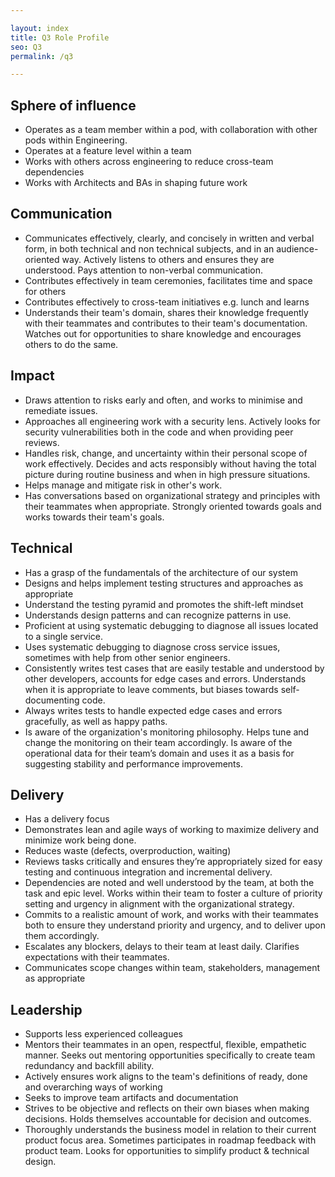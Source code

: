 ```yaml
---

layout: index
title: Q3 Role Profile
seo: Q3
permalink: /q3

---
```




## Sphere of influence

- Operates as a team member within a pod, with collaboration with other pods within Engineering.
- Operates at a feature level within a team
- Works with others across engineering to reduce cross-team dependencies
- Works with Architects and BAs in shaping future work

## Communication

- Communicates effectively, clearly, and concisely in written and verbal form, in both technical and non technical subjects, and in an audience-oriented way. Actively listens to others and ensures they are understood. Pays attention to non-verbal communication.
- Contributes effectively in team ceremonies, facilitates time and space for others
- Contributes effectively to cross-team initiatives e.g. lunch and learns
- Understands their team's domain, shares their knowledge frequently with their teammates and contributes to their team's documentation. Watches out for opportunities to share knowledge and encourages others to do the same.


## Impact

- Draws attention to risks early and often, and works to minimise and remediate issues.
- Approaches all engineering work with a security lens. Actively looks for security vulnerabilities both in the code and when providing peer reviews.
- Handles risk, change, and uncertainty within their personal scope of work effectively. Decides and acts responsibly without having the total picture during routine business and when in high pressure situations.
- Helps manage and mitigate risk in other's work.
- Has conversations based on organizational strategy and principles with their teammates when appropriate. Strongly oriented towards goals and works towards their team's goals.

## Technical

- Has a grasp of the fundamentals of the architecture of our system
- Designs and helps implement testing structures and approaches as appropriate
- Understand the testing pyramid and promotes the shift-left mindset
- Understands design patterns and can recognize patterns in use.
- Proficient at using systematic debugging to diagnose all issues located to a single service.
- Uses systematic debugging to diagnose cross service issues, sometimes with help from other senior engineers.
- Consistently writes test cases that are easily testable and understood by other developers, accounts for edge cases and errors. Understands when it is appropriate to leave comments, but biases towards self-documenting code.
- Always writes tests to handle expected edge cases and errors gracefully, as well as happy paths.
- Is aware of the organization's monitoring philosophy. Helps tune and change the monitoring on their team accordingly. Is aware of the operational data for their team’s domain and uses it as a basis for suggesting stability and performance improvements.

## Delivery

- Has a delivery focus
- Demonstrates lean and agile ways of working to maximize delivery and minimize work being done.
- Reduces waste (defects, overproduction, waiting)
- Reviews tasks critically and ensures they’re appropriately sized for easy testing and continuous integration and incremental delivery.
- Dependencies are noted and well understood by the team, at both the task and epic level. Works within their team to foster a culture of priority setting and urgency in alignment with the organizational strategy.
- Commits to a realistic amount of work, and works with their teammates both to ensure they understand priority and urgency, and to deliver upon them accordingly.
- Escalates any blockers, delays to their team at least daily. Clarifies expectations with their teammates.
- Communicates scope changes within team, stakeholders, management as appropriate


## Leadership

- Supports less experienced colleagues
- Mentors their teammates in an open, respectful, flexible, empathetic manner. Seeks out mentoring opportunities specifically to create team redundancy and backfill ability.
- Actively ensures work aligns to the team's definitions of ready, done and overarching ways of working
- Seeks to improve team artifacts and documentation
- Strives to be objective and reflects on their own biases when making decisions. Holds themselves accountable for decision and outcomes.
- Thoroughly understands the business model in relation to their current product focus area. Sometimes participates in roadmap feedback with product team. Looks for opportunities to simplify product & technical design.
